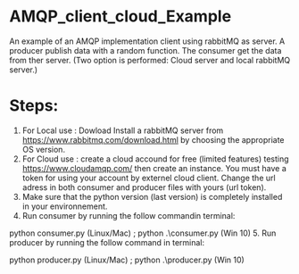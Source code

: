 # AMQP_client_cloud_Example
An example of an AMQP implementation client using rabbitMQ as server. A producer publish data with a random function. The consumer get the data from ther server. (Two option is performed: Cloud server and local rabbitMQ server.)

# Steps:
1. For Local use : Dowload Install a rabbitMQ server from https://www.rabbitmq.com/download.html by choosing the appropriate OS version.
2. For Cloud use : create a cloud accound for free (limited features) testing https://www.cloudamqp.com/ then create an instance. You must have a token for using your account by externel cloud client. 
Change the url adress in both consumer and producer files with yours (url token).
3. Make sure that the python version (last version) is completely installed in your environnement.
4. Run consumer by running the follow commandin terminal:

  python consumer.py (Linux/Mac) ;  python .\consumer.py (Win 10)
5. Run producer by running the follow command in terminal:

   python producer.py (Linux/Mac) ;  python .\producer.py (Win 10)
